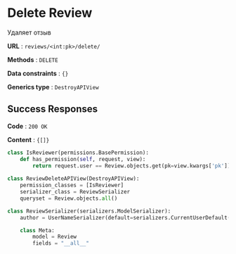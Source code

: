 # Delete Review

Удаляет отзыв

**URL** : `reviews/<int:pk>/delete/`

**Methods** : `DELETE`

**Data constraints** : `{}`

**Generics type** : `DestroyAPIView`

## Success Responses

**Code** : `200 OK`

**Content** : `{[]}`

```python
class IsReviewer(permissions.BasePermission):
    def has_permission(self, request, view):
        return request.user == Review.objects.get(pk=view.kwargs['pk']).author
    
class ReviewDeleteAPIView(DestroyAPIView):
    permission_classes = [IsReviewer]
    serializer_class = ReviewSerializer
    queryset = Review.objects.all()
```

```python
class ReviewSerializer(serializers.ModelSerializer):
    author = UserNameSerializer(default=serializers.CurrentUserDefault())

    class Meta:
        model = Review
        fields = "__all__"
```